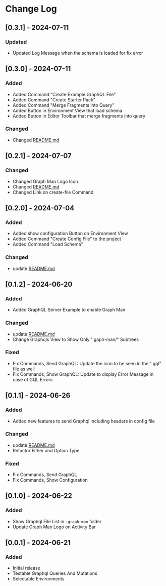 # Change Log
<!-- Check [Keep a Changelog](http://keepachangelog.com/) -->

## [0.3.1] - 2024-07-11
### Updated
- Updated Log Message when the schema is loaded for fix error

## [0.3.0] - 2024-07-11

### Added
- Added Command "Create Example GraphQL File"
- Added Command "Create Starter Pack"
- Added Command "Merge Fragments into Query"
- Added Button in Environment View that load schema
- Added Button in Editor Toolbar that merge fragments into query

### Changed
- Changed [README.md](README.md)

## [0.2.1] - 2024-07-07

### Changed
- Changed Graph Man Logo Icon
- Changed [README.md](README.md)
- Changed Link on create-file Command

## [0.2.0] - 2024-07-04
### Added
- Added show configuration Button on Environment View 
- Added Command "Create Config File" to the project
- Added Command "Load Schema"

### Changed
- update [README.md](README.md)

## [0.1.2] - 2024-06-20

### Added
- Added GraphQL Server Example to enable Graph Man

### Changed
- update [README.md](README.md)
- Change Graphqls View to Show Only ".gaph-man/" Subtrees

### Fixed
- Fix Commands, Send GraphQL: Update the icon to be seen in the ".gql" file as well
- Fix Commands, Show GraphQL: Update to display Error Message in case of GQL Errors

## [0.1.1] - 2024-06-26

### Added
- Added new features to send Graphql including headers in config file

### Changed
- update [README.md](README.md)
- Refactor Either and Option Type

### Fixed
- Fix Commands, Send GraphQL
- Fix Commands, Show Configuration

## [0.1.0] - 2024-06-22

### Added

- Show Graphql File List in `.graph-man` folder
- Update Graph Man Logo on Activity Bar

## [0.0.1] - 2024-06-21

### Added

- Initial release
- Testable Graphql Queries And Mutations
- Selectable Environments